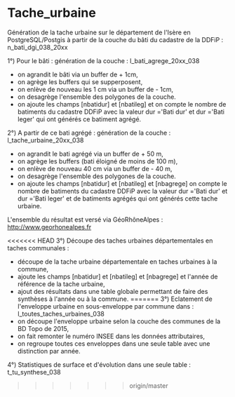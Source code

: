 ﻿Tache_urbaine
=============

Génération de la tache urbaine sur le département de l'Isère en PostgreSQL/Postgis à partir de la couche du bâti du cadastre de la DDFiP : n_bati_dgi_038_20xx

1°) Pour le bâti : génération de la couche : l_bati_agrege_20xx_038
- on agrandit le bâti via un buffer de + 1cm,
- on agrège les buffers qui se supperposent,
- on enlève de nouveau les 1 cm via un buffer de - 1cm,
- on desagrège l'ensemble des polygones de la couche.
- on ajoute les champs [nbatidur] et [nbatileg] et on compte le nombre de batiments du cadastre DDFiP avec la valeur dur ='Bati dur' et dur ='Bati leger' qui ont générés ce batiment agrégé.

2°) A partir de ce bati agrégé : génération de la couche : l_tache_urbaine_20xx_038
- on agrandit le bati agrégé via un buffer de + 50 m,
- on agrège les buffers (bati éloigné de moins de 100 m),
- on enlève de nouveau 40 cm via un buffer de - 40 m,
- on desagrège l'ensemble des polygones de la couche.
- on ajoute les champs [nbatidur] et [nbatileg] et [nbagrege] on compte le nombre de batiments du cadastre DDFiP avec la valeur dur ='Bati dur' et dur ='Bati leger' et de batiments agrégés qui ont générés cette tache urbaine.

L'ensemble du résultat est versé via GéoRhôneAlpes : http://www.georhonealpes.fr

<<<<<<< HEAD
3°) Découpe des taches urbaines départementales en taches communales :
- découpe de la tache urbaine départementale en taches urbaines à la commune,
- ajoute les champs [nbatidur] et [nbatileg] et [nbagrege] et l'année de référence de la tache urbaine,
- ajout des résultats dans une table globale permettant de faire des synthèses à l'année ou à la commune.
=======
3°) Eclatement de l'enveloppe urbaine en sous-enveloppe par commune dans : l_toutes_taches_urbaines_038
- on découpe l'enveloppe urbaine selon la couche des communes de la BD Topo de 2015,
- on fait remonter le numéro INSEE dans les données attributaires,
- on regroupe toutes ces enveloppes dans une seule table avec une distinction par année.

4°) Statistiques de surface et d'évolution dans une seule table : t_tu_synthese_038
>>>>>>> origin/master
